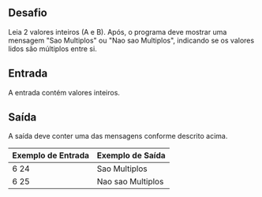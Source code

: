 ## Desafio
Leia 2 valores inteiros (A e B). Após, o programa deve mostrar uma mensagem "Sao Multiplos" ou "Nao sao Multiplos", indicando se os valores lidos são múltiplos entre si.

## Entrada
A entrada contém valores inteiros.

## Saída
A saída deve conter uma das mensagens conforme descrito acima.
 
| Exemplo de Entrada | Exemplo de Saída |
|--------------------|------------------|
| 6 24 | Sao Multiplos |
| 6 25 | Nao sao Multiplos |
